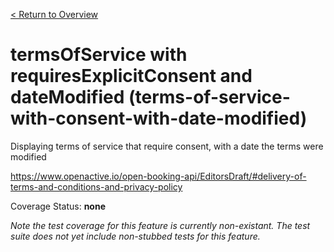 [< Return to Overview](../../README.md)
# termsOfService with requiresExplicitConsent and dateModified (terms-of-service-with-consent-with-date-modified)

Displaying terms of service that require consent, with a date the terms were modified


https://www.openactive.io/open-booking-api/EditorsDraft/#delivery-of-terms-and-conditions-and-privacy-policy

Coverage Status: **none**


*Note the test coverage for this feature is currently non-existant. The test suite does not yet include non-stubbed tests for this feature.*



